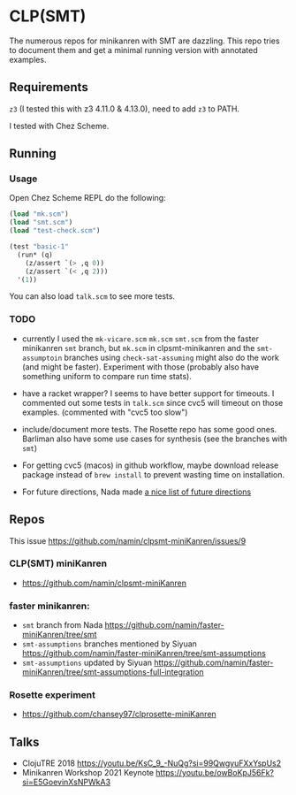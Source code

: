 # CLP(SMT)

The numerous repos for minikanren with SMT are dazzling. This repo tries to document them and get a minimal running version with annotated examples.

## Requirements

`z3` (I tested this with z3 4.11.0 & 4.13.0), need to add `z3` to PATH. 

I tested with Chez Scheme.

## Running

### Usage

Open Chez Scheme REPL do the following:

```scheme
(load "mk.scm")
(load "smt.scm")
(load "test-check.scm")

(test "basic-1"
  (run* (q)
    (z/assert `(> ,q 0))
    (z/assert `(< ,q 2)))
  '(1))
```

You can also load `talk.scm` to see more tests.

### TODO

- currently I used the `mk-vicare.scm` `mk.scm` `smt.scm` from the faster minikanren `smt` branch, but `mk.scm` in clpsmt-minikanren and the `smt-assumptoin` branches using `check-sat-assuming` might also do the work (and might be faster). Experiment with those (probably also have something uniform to compare run time stats).

- have a racket wrapper? I seems to have better support for timeouts. I commented out some tests in `talk.scm` since cvc5 will timeout on those examples. (commented with "cvc5 too slow")

- include/document more tests. The Rosette repo has some good ones. Barliman also have some use cases for synthesis (see the branches with `smt`)

- For getting cvc5 (macos) in github workflow, maybe download release package instead of `brew install` to prevent wasting time on installation.

- For future directions, Nada made [a nice list of future directions](https://github.com/namin/clpsmt-miniKanren/issues/9#issuecomment-893659453)

## Repos

This issue https://github.com/namin/clpsmt-miniKanren/issues/9

### CLP(SMT) miniKanren
- https://github.com/namin/clpsmt-miniKanren

### faster minikanren:

- `smt` branch from Nada https://github.com/namin/faster-miniKanren/tree/smt
- `smt-assumptions` branches mentioned by Siyuan https://github.com/namin/faster-miniKanren/tree/smt-assumptions
- `smt-assumptions` updated by Siyuan https://github.com/namin/faster-miniKanren/tree/smt-assumptions-full-integration

### Rosette experiment 
- https://github.com/chansey97/clprosette-miniKanren

## Talks

- ClojuTRE 2018 https://youtu.be/KsC_9_-NuQg?si=99QwgyuFXxYspUs2
- Minikanren Workshop 2021 Keynote https://youtu.be/owBoKpJ56Fk?si=E5GoevinXsNPWkA3
